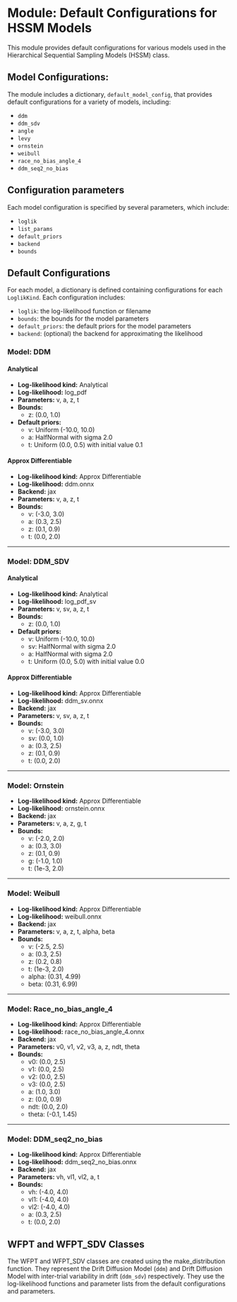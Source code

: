 # Module: Default Configurations for HSSM Models

This module provides default configurations for various models used in the Hierarchical Sequential Sampling Models (HSSM) class.

## Model Configurations:

The module includes a dictionary, `default_model_config`, that provides default configurations for a variety of models, including:

- `ddm`
- `ddm_sdv`
- `angle`
- `levy`
- `ornstein`
- `weibull`
- `race_no_bias_angle_4`
- `ddm_seq2_no_bias`

## Configuration parameters

Each model configuration is specified by several parameters, which include:

- `loglik`
- `list_params`
- `default_priors`
- `backend`
- `bounds`

## Default Configurations

For each model, a dictionary is defined containing configurations for each `LoglikKind`. Each configuration includes:

- `loglik`: the log-likelihood function or filename
- `bounds`: the bounds for the model parameters
- `default_priors`: the default priors for the model parameters
- `backend`: (optional) the backend for approximating the likelihood

### Model: DDM

#### Analytical
- **Log-likelihood kind:** Analytical
- **Log-likelihood:** log_pdf
- **Parameters:** v, a, z, t
- **Bounds:**
  - z: (0.0, 1.0)
- **Default priors:**
  - v: Uniform (-10.0, 10.0)
  - a: HalfNormal with sigma 2.0
  - t: Uniform (0.0, 0.5) with initial value 0.1

#### Approx Differentiable
- **Log-likelihood kind:** Approx Differentiable
- **Log-likelihood:** ddm.onnx
- **Backend:** jax
- **Parameters:** v, a, z, t
- **Bounds:**
  - v: (-3.0, 3.0)
  - a: (0.3, 2.5)
  - z: (0.1, 0.9)
  - t: (0.0, 2.0)

---

### Model: DDM_SDV

#### Analytical
- **Log-likelihood kind:** Analytical
- **Log-likelihood:** log_pdf_sv
- **Parameters:** v, sv, a, z, t
- **Bounds:**
  - z: (0.0, 1.0)
- **Default priors:**
  - v: Uniform (-10.0, 10.0)
  - sv: HalfNormal with sigma 2.0
  - a: HalfNormal with sigma 2.0
  - t: Uniform (0.0, 5.0) with initial value 0.0

#### Approx Differentiable
- **Log-likelihood kind:** Approx Differentiable
- **Log-likelihood:** ddm_sv.onnx
- **Backend:** jax
- **Parameters:** v, sv, a, z, t
- **Bounds:**
  - v: (-3.0, 3.0)
  - sv: (0.0, 1.0)
  - a: (0.3, 2.5)
  - z: (0.1, 0.9)
  - t: (0.0, 2.0)

---

### Model: Ornstein

- **Log-likelihood kind:** Approx Differentiable
- **Log-likelihood:** ornstein.onnx
- **Backend:** jax
- **Parameters:** v, a, z, g, t
- **Bounds:**
  - v: (-2.0, 2.0)
  - a: (0.3, 3.0)
  - z: (0.1, 0.9)
  - g: (-1.0, 1.0)
  - t: (1e-3, 2.0)

---

### Model: Weibull

- **Log-likelihood kind:** Approx Differentiable
- **Log-likelihood:** weibull.onnx
- **Backend:** jax
- **Parameters:** v, a, z, t, alpha, beta
- **Bounds:**
  - v: (-2.5, 2.5)
  - a: (0.3, 2.5)
  - z: (0.2, 0.8)
  - t: (1e-3, 2.0)
  - alpha: (0.31, 4.99)
  - beta: (0.31, 6.99)

---

### Model: Race_no_bias_angle_4

- **Log-likelihood kind:** Approx Differentiable
- **Log-likelihood:** race_no_bias_angle_4.onnx
- **Backend:** jax
- **Parameters:** v0, v1, v2, v3, a, z, ndt, theta
- **Bounds:**
  - v0: (0.0, 2.5)
  - v1: (0.0, 2.5)
  - v2: (0.0, 2.5)
  - v3: (0.0, 2.5)
  - a: (1.0, 3.0)
  - z: (0.0, 0.9)
  - ndt: (0.0, 2.0)
  - theta: (-0.1, 1.45)

---

### Model: DDM_seq2_no_bias

- **Log-likelihood kind:** Approx Differentiable
- **Log-likelihood:** ddm_seq2_no_bias.onnx
- **Backend:** jax
- **Parameters:** vh, vl1, vl2, a, t
- **Bounds:**
  - vh: (-4.0, 4.0)
  - vl1: (-4.0, 4.0)
  - vl2: (-4.0, 4.0)
  - a: (0.3, 2.5)
  - t: (0.0, 2.0)

## WFPT and WFPT_SDV Classes

The WFPT and WFPT_SDV classes are created using the make_distribution function. They represent the Drift Diffusion Model (`ddm`) and Drift Diffusion Model with inter-trial variability in drift (`ddm_sdv`) respectively. They use the log-likelihood functions and parameter lists from the default configurations and parameters.
